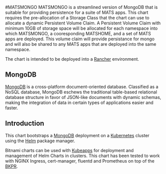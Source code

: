 #MATSMONGO
MATSMONGO is a streamlined version of MongoDB that is suitable for providing persistence for a suite of MATS apps.
This chart requires the pre-allocation of a Storage Class that the chart can use to allocate a dynamic Persistent Volume Claim.
A Persistent Volume Claim with minimum 10GB of storage space will be allocated for each namespace into
which MATSMONGO, a cooresponding MATSHOME, and a set of MATS apps are deployed. 
This volume claim will provide persistance for mongo and will also be shared to any MATS apps that are deployed into the same namespace.

The chart is intended to be deployed into a [Rancher](https://rancher.com/) environment.
## MongoDB
[MongoDB](https://www.mongodb.com/) is a cross-platform document-oriented database. Classified as a NoSQL database, MongoDB eschews the traditional table-based relational database structure in favor of JSON-like documents with dynamic schemas, making the integration of data in certain types of applications easier and faster.


## Introduction

This chart bootstraps a [MongoDB](https://github.com/bitnami/bitnami-docker-mongodb) deployment on a [Kubernetes](http://kubernetes.io) cluster using the [Helm](https://helm.sh) package manager.

Bitnami charts can be used with [Kubeapps](https://kubeapps.com/) for deployment and management of Helm Charts in clusters. This chart has been tested to work with NGINX Ingress, cert-manager, fluentd and Prometheus on top of the [BKPR](https://kubeprod.io/).
